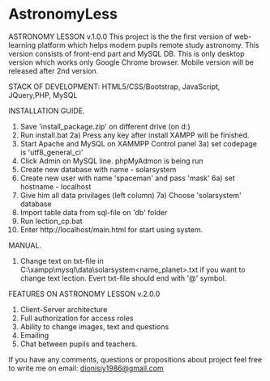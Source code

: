 # AstronomyLess

ASTRONOMY LESSON v.1.0.0
This project is the the first version of web-learning platform which helps modern pupils remote study astronomy.
This version consists of front-end part and MySQL DB.
This is only desktop version which works only Google Chrome browser.
Mobile version will be released after 2nd version.

STACK OF DEVELOPMENT: HTML5/CSS/Bootstrap, JavaScript, JQuery,PHP, MySQL

INSTALLATION GUIDE.
1. Save 'install_package.zip' on different drive (on d:\)
2. Run install.bat
2a) Press any key after install XAMPP will be finished.
3. Start Apache and MySQL on XAMMPP Control panel
3a) set codepage is 'utf8_general_ci'
4. Click Admin on MySQL line. phpMyAdmon is being run
5. Create new database with name - solarsystem
6. Create new user with name 'spaceman' and pass 'mask'
6a) set hostname - localhost
7. Give him all data privilages (left column)
7a) Choose 'solarsystem' database
8. Import table data from sql-file on 'db' folder
9. Run lection_cp.bat
10. Enter http://localhost/main.html for start using system.

MANUAL.
1. Change text on txt-file in C:\xampp\mysql\data\solarsystem\<name_planet>.txt if you want to change text lection.
Evert txt-file should end with '@' symbol.


FEATURES ON ASTRONOMY LESSON v.2.0.0
1. Client-Server architecture
2. Full authorization for access roles
3. Ability to change images, text and questions
4. Emailing
5. Chat between pupils and teachers.

If you have any comments, questions or propositions about project feel free to write me on 
email: dionisiy1986@gmail.com
